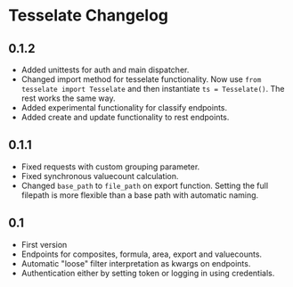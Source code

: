Tesselate Changelog
===================

0.1.2
-----
- Added unittests for auth and main dispatcher.
- Changed import method for tesselate functionality. Now use ``from tesselate import Tesselate``
  and then instantiate ``ts = Tesselate()``. The rest works the same way.
- Added experimental functionality for classify endpoints.
- Added create and update functionality to rest endpoints.

0.1.1
-----
- Fixed requests with custom grouping parameter.
- Fixed synchronous valuecount calculation.
- Changed ``base_path`` to ``file_path`` on export function. Setting the full
  filepath is more flexible than a base path with automatic naming.

0.1
---
- First version
- Endpoints for composites, formula, area, export and valuecounts.
- Automatic "loose" filter interpretation as kwargs on endpoints.
- Authentication either by setting token or logging in using credentials.
